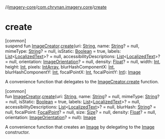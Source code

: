 //[imagery-core](../../index.md)/[com.chrynan.imagery.core](index.md)/[create](create.md)

# create

[common]\
suspend fun [ImageCreator](-image-creator/index.md).[create](create.md)(uri: [String](https://kotlinlang.org/api/latest/jvm/stdlib/kotlin/-string/index.html), name: [String](https://kotlinlang.org/api/latest/jvm/stdlib/kotlin/-string/index.html)? = null, mimeType: [String](https://kotlinlang.org/api/latest/jvm/stdlib/kotlin/-string/index.html)? = null, isStatic: [Boolean](https://kotlinlang.org/api/latest/jvm/stdlib/kotlin/-boolean/index.html) = true, labels: [List](https://kotlinlang.org/api/latest/jvm/stdlib/kotlin.collections/-list/index.html)<[LocalizedText](../com.chrynan.imagery.core.model/-localized-text/index.md)>? = null, accessibilityDescriptions: [List](https://kotlinlang.org/api/latest/jvm/stdlib/kotlin.collections/-list/index.html)<[LocalizedText](../com.chrynan.imagery.core.model/-localized-text/index.md)>? = null, orientation: [ImageOrientation](../com.chrynan.imagery.core.model/-image-orientation/index.md)? = null, density: [Float](https://kotlinlang.org/api/latest/jvm/stdlib/kotlin/-float/index.html)? = null, width: [Int](https://kotlinlang.org/api/latest/jvm/stdlib/kotlin/-int/index.html), height: [Int](https://kotlinlang.org/api/latest/jvm/stdlib/kotlin/-int/index.html), pixels: [IntArray](https://kotlinlang.org/api/latest/jvm/stdlib/kotlin/-int-array/index.html), blurHashComponentX: [Int](https://kotlinlang.org/api/latest/jvm/stdlib/kotlin/-int/index.html), blurHashComponentY: [Int](https://kotlinlang.org/api/latest/jvm/stdlib/kotlin/-int/index.html), focalPointX: [Int](https://kotlinlang.org/api/latest/jvm/stdlib/kotlin/-int/index.html), focalPointY: [Int](https://kotlinlang.org/api/latest/jvm/stdlib/kotlin/-int/index.html)): [Image](../com.chrynan.imagery.core.model/-image/index.md)

A convenience function that delegates to the [ImageCreator.create](-image-creator/create.md) function.

[common]\
fun [ImageCreator](-image-creator/index.md).[create](create.md)(uri: [String](https://kotlinlang.org/api/latest/jvm/stdlib/kotlin/-string/index.html), name: [String](https://kotlinlang.org/api/latest/jvm/stdlib/kotlin/-string/index.html)? = null, mimeType: [String](https://kotlinlang.org/api/latest/jvm/stdlib/kotlin/-string/index.html)? = null, isStatic: [Boolean](https://kotlinlang.org/api/latest/jvm/stdlib/kotlin/-boolean/index.html) = true, labels: [List](https://kotlinlang.org/api/latest/jvm/stdlib/kotlin.collections/-list/index.html)<[LocalizedText](../com.chrynan.imagery.core.model/-localized-text/index.md)>? = null, accessibilityDescriptions: [List](https://kotlinlang.org/api/latest/jvm/stdlib/kotlin.collections/-list/index.html)<[LocalizedText](../com.chrynan.imagery.core.model/-localized-text/index.md)>? = null, blurHash: [String](https://kotlinlang.org/api/latest/jvm/stdlib/kotlin/-string/index.html)? = null, focalPoint: [FocalPoint](../com.chrynan.imagery.core.model/-focal-point/index.md)? = null, size: [Size](../com.chrynan.imagery.core.model/-size/index.md)? = null, density: [Float](https://kotlinlang.org/api/latest/jvm/stdlib/kotlin/-float/index.html)? = null, orientation: [ImageOrientation](../com.chrynan.imagery.core.model/-image-orientation/index.md)? = null): [Image](../com.chrynan.imagery.core.model/-image/index.md)

A convenience function that creates an [Image](../com.chrynan.imagery.core.model/-image/index.md) by delegating to the [Image](../com.chrynan.imagery.core.model/-image/index.md) constructor.
